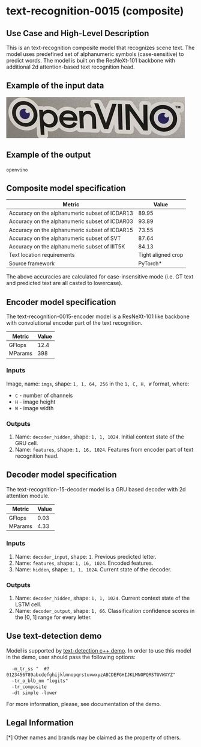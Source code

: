# text-recognition-0015 (composite)

## Use Case and High-Level Description

This is an text-recognition composite model that recognizes scene text.
The model uses predefined set of alphanumeric symbols (case-sensitive) to predict words.
The model is built on the ResNeXt-101 backbone with additional 2d attention-based text recognition head.

## Example of the input data

![](./assets/openvino.jpg)

## Example of the output

`openvino`

## Composite model specification

| Metric                                         | Value              |
| ---------------------------------------------- | ------------------ |
| Accuracy on the alphanumeric subset of ICDAR13 | 89.95              |
| Accuracy on the alphanumeric subset of ICDAR03 | 93.89              |
| Accuracy on the alphanumeric subset of ICDAR15 | 73.55              |
| Accuracy on the alphanumeric subset of SVT     | 87.64              |
| Accuracy on the alphanumeric subset of IIIT5K  | 84.13              |
| Text location requirements                     | Tight aligned crop |
| Source framework                               | PyTorch\*          |

The above accuracies are calculated for case-insensitive mode (i.e. GT text and predicted text are all casted to lowercase).

## Encoder model specification

The text-recognition-0015-encoder model is a ResNeXt-101 like backbone with convolutional encoder part of the text recognition.

| Metric  | Value |
| ------- | ----- |
| GFlops  | 12.4  |
| MParams | 398   |

### Inputs

Image, name: `imgs`, shape: `1, 1, 64, 256` in the `1, C, H, W` format, where:

- `C` - number of channels
- `H` - image height
- `W` - image width


### Outputs

1.	Name: `decoder_hidden`, shape: `1, 1, 1024`. Initial context state of the GRU cell.
2.	Name: `features`, shape: `1, 16, 1024`. Features from encoder part of text recognition head.

## Decoder model specification

The text-recognition-15-decoder model is a GRU based decoder with 2d attention module.

| Metric  | Value |
| ------- | ----- |
| GFlops  | 0.03  |
| MParams | 4.33  |

### Inputs

1.	Name: `decoder_input`, shape: `1`. Previous predicted letter.
2.	Name: `features`, shape: `1, 16, 1024`. Encoded features.
3.	Name: `hidden`, shape: `1, 1, 1024`. Current state of the decoder.

### Outputs

1.	Name: `decoder_hidden`, shape: `1, 1, 1024`. Current context state of the LSTM cell.
2.	Name: `decoder_output`, shape: `1, 66`. Classification confidence scores in the [0, 1] range
    for every letter.
## Use text-detection demo

Model is supported by [text-detection c++ demo](../../../demos/text_detection_demo/cpp/README.md). In order to use this model in the demo, user should pass the following options:
```
  -m_tr_ss "  #?0123456789abcdefghijklmnopqrstuvwxyzABCDEFGHIJKLMNOPQRSTUVWXYZ"
  -tr_o_blb_nm "logits"
  -tr_composite
  -dt simple -lower
```

For more information, please, see documentation of the demo.
## Legal Information
[*] Other names and brands may be claimed as the property of others.
